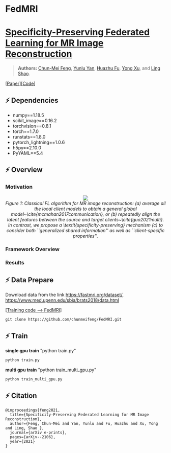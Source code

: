 # FedMRI

# [Specificity-Preserving Federated Learning for MR Image Reconstruction]( )

> **Authors:** 
> [Chun-Mei Feng](https://scholar.google.com.hk/citations?user=g2nqHBcAAAAJ&hl=zh-CN), 
> [Yunlu Yan](), 
> [Huazhu Fu](http://hzfu.github.io/), 
> [Yong Xu](https://scholar.google.com.hk/citations?user=zOVgYQYAAAAJ&hl=zh-CN), and 
> [Ling Shao](https://scholar.google.com/citations?user=z84rLjoAAAAJ&hl=zh-CN).


[[Paper]( )][[Code](https://github.com/chunmeifeng/FedMRI)]

## ⚡ Dependencies
* numpy==1.18.5
* scikit_image==0.16.2
* torchvision==0.8.1
* torch==1.7.0
* runstats==1.8.0
* pytorch_lightning==1.0.6
* h5py==2.10.0
* PyYAML==5.4

## ⚡ Overview

### Motivation
<p align="center">
    <img src="imgs/fig0.jpg"/> <br />
    <em> 
    Figure 1: Classical FL algorithm for MR image reconstruction: (a) average all the local client models to obtain a general global model~\cite{mcmahan2017communication}, or (b) repeatedly align the latent features between the source and target clients~\cite{guo2021multi}. In contrast, we propose a \textit{specificity-preserving} mechanism (c) to consider both ``generalized shared information'' as well as ``client-specific properties''.
    </em>
</p>

### Framework Overview
### Results

## ⚡ Data Prepare

Download data from the link https://fastmri.org/dataset/, https://www.med.upenn.edu/sbia/brats2018/data.html 

[[Training code --> FedMRI](https://github.com/chunmeifeng/FedMRI)]

`git clone https://github.com/chunmeifeng/FedMRI.git`

## ⚡ Train
**single gpu train**
"python train.py"
```bash
python train.py
```

**multi gpu train**
"python train_multi_gpu.py"
```bash
python train_multi_gpu.py
```

## ⚡ Citation

```
@inproceedings{feng2021,
  title={Specificity-Preserving Federated Learning for MR Image Reconstruction},
  author={Feng, Chun-Mei and Yan, Yunlu and Fu, Huazhu and Xu, Yong and Ling, Shao },
  journal={arXiv e-prints},
  pages={arXiv--2106},
  year={2021}
}
```


